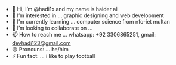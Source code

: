- 👋 Hi, I’m @hadi1x and my name is haider ali
- 👀 I’m interested in ... graphic designing and web development
- 🌱 I’m currently learning ... computer science from nfc-iet multan
- 💞️ I’m looking to collaborate on ... 
- 📫 How to reach me ... whatsapp: +92 3306865251, gmail: devhadi123@gmail.com
- 😄 Pronouns: ... he/him
- ⚡ Fun fact: ... i like to play football

<!---
hadi1x/hadi1x is a ✨ special ✨ repository because its `README.md` (this file) appears on your GitHub profile.
You can click the Preview link to take a look at your changes.
--->
